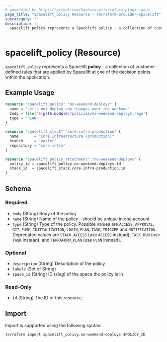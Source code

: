 ```yaml
---
# generated by https://github.com/hashicorp/terraform-plugin-docs
page_title: "spacelift_policy Resource - terraform-provider-spacelift"
subcategory: ""
description: |-
  spacelift_policy represents a Spacelift policy - a collection of customer-defined rules that are applied by Spacelift at one of the decision points within the application.
---
```


# spacelift_policy (Resource)

`spacelift_policy` represents a Spacelift **policy** - a collection of customer-defined rules that are applied by Spacelift at one of the decision points within the application.

## Example Usage

```terraform
resource "spacelift_policy" "no-weekend-deploys" {
  name = "Let's not deploy any changes over the weekend"
  body = file("${path.module}/policies/no-weekend-deploys.rego")
  type = "PLAN"
}

resource "spacelift_stack" "core-infra-production" {
  name       = "Core Infrastructure (production)"
  branch     = "master"
  repository = "core-infra"
}

resource "spacelift_policy_attachment" "no-weekend-deploys" {
  policy_id = spacelift_policy.no-weekend-deploys.id
  stack_id  = spacelift_stack.core-infra-production.id
}
```

<!-- schema generated by tfplugindocs -->
## Schema

### Required

- `body` (String) Body of the policy
- `name` (String) Name of the policy - should be unique in one account
- `type` (String) Type of the policy. Possible values are `ACCESS`, `APPROVAL`, `GIT_PUSH`, `INITIALIZATION`, `LOGIN`, `PLAN`, `TASK`, `TRIGGER` and `NOTIFICATION`. Deprecated values are `STACK_ACCESS` (use `ACCESS` instead), `TASK_RUN` (use `TASK` instead), and `TERRAFORM_PLAN` (use `PLAN` instead).

### Optional

- `description` (String) Description of the policy
- `labels` (Set of String)
- `space_id` (String) ID (slug) of the space the policy is in

### Read-Only

- `id` (String) The ID of this resource.

## Import

Import is supported using the following syntax:

```shell
terraform import spacelift_policy.no-weekend-deploys $POLICY_ID
```
